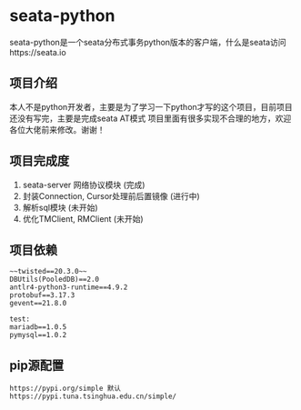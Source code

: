 # seata-python

seata-python是一个seata分布式事务python版本的客户端，什么是seata访问https://seata.io

## 项目介绍
本人不是python开发者，主要是为了学习一下python才写的这个项目，目前项目还没有写完，主要是完成seata AT模式
项目里面有很多实现不合理的地方，欢迎各位大佬前来修改。谢谢！

## 项目完成度
1. seata-server 网络协议模块 (完成)
2. 封装Connection, Cursor处理前后置镜像 (进行中)
3. 解析sql模块 (未开始)
4. 优化TMClient, RMClient (未开始)

## 项目依赖
```
~~twisted==20.3.0~~
DBUtils(PooledDB)==2.0
antlr4-python3-runtime==4.9.2
protobuf==3.17.3
gevent==21.8.0

test:
mariadb==1.0.5
pymysql==1.0.2
```

## pip源配置
```
https://pypi.org/simple 默认
https://pypi.tuna.tsinghua.edu.cn/simple/
```